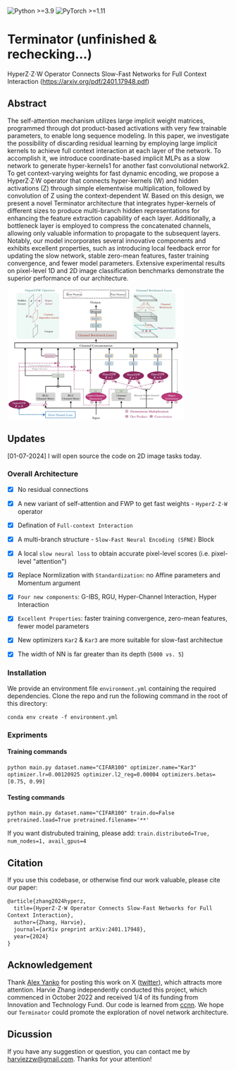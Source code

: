 ![Python >=3.9](https://img.shields.io/badge/Python->=3.8-blue.svg)
![PyTorch >=1.11](https://img.shields.io/badge/PyTorch->=1.1-yellow.svg)


# Terminator (unfinished & rechecking...)
 
HyperZ⋅Z⋅W Operator Connects Slow-Fast Networks for Full Context Interaction (https://arxiv.org/pdf/2401.17948.pdf)


## Abstract
The self-attention mechanism utilizes large implicit weight matrices, programmed through dot product-based
activations with very few trainable parameters, to enable long sequence modeling. In this paper, we investigate the
possibility of discarding residual learning by employing large implicit kernels to achieve full context interaction at
each layer of the network. To accomplish it, we introduce coordinate-based implicit MLPs as a slow network to
generate hyper-kernels1 for another fast convolutional network2. To get context-varying weights for fast dynamic encoding, 
we propose a HyperZ·Z·W operator that connects hyper-kernels (W) and hidden activations (Z) through simple elementwise multiplication, 
followed by convolution of Z using the context-dependent W. Based on this design, we present a novel Terminator architecture that integrates
hyper-kernels of different sizes to produce multi-branch hidden representations for enhancing the feature extraction capability of each layer. 
Additionally, a bottleneck layer is employed to compress the concatenated channels, allowing only valuable information to propagate to the subsequent layers. 
Notably, our model incorporates several innovative components and exhibits excellent properties, such as introducing local feedback error for updating the slow
network, stable zero-mean features, faster training convergence, and fewer model parameters. Extensive experimental results on 
pixel-level 1D and 2D image classification benchmarks demonstrate the superior performance of our architecture.


<img src="./assets/sfne.png" width = "400" height = "300" div align=center />


## Updates

[01-07-2024] I will open source the code on 2D image tasks today. 


### Overall Architecture
- [x] No residual connections
- [x] A new variant of self-attention and FWP to get fast weights - `HyperZ⋅Z⋅W` operator
- [x] Defination of `Full-context Interaction`
- [x] A multi-branch structure - `Slow-Fast Neural Encoding (SFNE)` Block
- [x] A local `slow neural loss` to obtain accurate pixel-level scores (i.e. pixel-level "attention")
- [x] Replace Normlization with `Standardization`: no Affine parameters and Momentum argument
- [x] `Four new components`: G-IBS, RGU, Hyper-Channel Interaction, Hyper Interaction
- [x] `Excellent Properties`: faster training convergence, zero-mean features, fewer model parameters
- [x] New optimizers `Kar2` & `Kar3` are more suitable for slow-fast architectue
- [x] The width of NN is far greater than its depth (`5000 vs. 5`) 


### Installation

We provide an environment file ``environment.yml`` containing the required dependencies. Clone the repo and run the following command in the root of this directory:
```
conda env create -f environment.yml
```

### Expriments

#### Training commands
```shell
python main.py dataset.name="CIFAR100" optimizer.name="Kar3" optimizer.lr=0.00120925 optimizer.l2_reg=0.00004 optimizers.betas=[0.75, 0.99]
```

#### Testing commands
```shell
python main.py dataset.name="CIFAR100" train.do=False pretrained.load=True pretrained.filename='**'
```

If you want distrubuted training, please add: ```train.distributed=True, num_nodes=1, avail_gpus=4```


## Citation
If you use this codebase, or otherwise find our work valuable, please cite our paper:
```
@article{zhang2024hyperz,
  title={HyperZ⋅Z⋅W Operator Connects Slow-Fast Networks for Full Context Interaction},
  author={Zhang, Harvie},
  journal={arXiv preprint arXiv:2401.17948},
  year={2024}
}
```


## Acknowledgement
Thank [Alex Yanko](https://x.com/LeopolisDream) for posting this work on X ([twitter](https://x.com/LeopolisDream/status/1804627325583327358)), which attracts more attention. Harvie Zhang independently conducted this project, which commenced in October 2022 and received 1/4 of its funding from Innovation and Technology Fund. Our code is learned from [ccnn](https://github.com/david-knigge/ccnn). We hope our `Terminator` could promote the exploration of novel network architecture.


## Dicussion

If you have any suggestion or question, you can contact me by harviezzw@gmail.com. Thanks for your attention!
